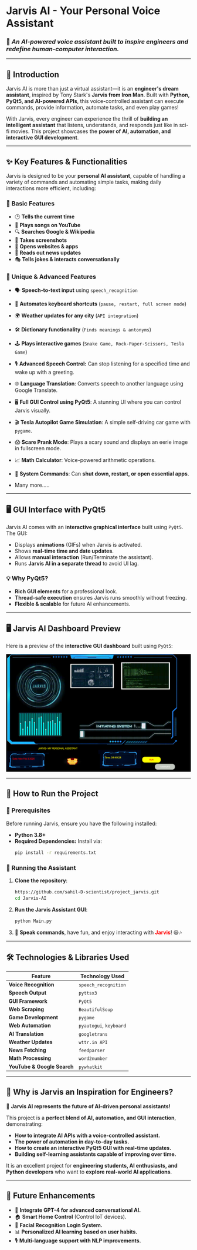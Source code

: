 # Jarvis AI - Your Personal Voice Assistant

### 🚀 *An AI-powered voice assistant built to inspire engineers and redefine human-computer interaction.*

---

## 📌 Introduction
Jarvis AI is more than just a virtual assistant—it is an **engineer's dream assistant**, inspired by Tony Stark's **Jarvis from Iron Man**. Built with **Python, PyQt5, and AI-powered APIs**, this voice-controlled assistant can execute commands, provide information, automate tasks, and even play games!

With Jarvis, every engineer can experience the thrill of **building an intelligent assistant** that listens, understands, and responds just like in sci-fi movies. This project showcases the **power of AI, automation, and interactive GUI development**.

---

## ✨ Key Features & Functionalities
Jarvis is designed to be your **personal AI assistant**, capable of handling a variety of commands and automating simple tasks, making daily interactions more efficient, including:

### 🔹 **Basic Features**
- 🕒 **Tells the current time**
- 🎵 **Plays songs on YouTube**
- 🔍 **Searches Google & Wikipedia**
- 📸 **Takes screenshots**
- 📌 **Opens websites & apps**
- 📰 **Reads out news updates**
- 🎭 **Tells jokes & interacts conversationally**

### 🔹 **Unique & Advanced Features**
- 🗣️ **Speech-to-text input** using `speech_recognition`
- 🔄 **Automates keyboard shortcuts** (`pause, restart, full screen mode`)
- 🌍 **Weather updates for any city** (`API integration`)
- 🛠️ **Dictionary functionality** (`Finds meanings & antonyms`)
- 🕹️ **Plays interactive games** (`Snake Game, Rock-Paper-Scissors, Tesla Game`)
- 🎙️ **Advanced Speech Control:** Can stop listening for a specified time and wake up with a greeting.
- 🌐 **Language Translation**: Converts speech to another language using Google Translate.
- 🖥️ **Full GUI Control using PyQt5**: A stunning UI where you can control Jarvis visually.
- 🎬 **Tesla Autopilot Game Simulation**: A simple self-driving car game with `pygame`.
- 😱 **Scare Prank Mode**: Plays a scary sound and displays an eerie image in fullscreen mode.
- 📈 **Math Calculator**: Voice-powered arithmetic operations.
- 🔄 **System Commands**: Can **shut down, restart, or open essential apps**.

  
- Many more.....

---

## 🖥️ GUI Interface with PyQt5
Jarvis AI comes with an **interactive graphical interface** built using `PyQt5`. The GUI:
- Displays **animations** (GIFs) when Jarvis is activated.
- Shows **real-time time and date updates**.
- Allows **manual interaction** (Run/Terminate the assistant).
- Runs **Jarvis AI in a separate thread** to avoid UI lag.

### 💡 Why PyQt5?
- **Rich GUI elements** for a professional look.
- **Thread-safe execution** ensures Jarvis runs smoothly without freezing.
- **Flexible & scalable** for future AI enhancements.

---
## 🖥️ Jarvis AI Dashboard Preview

Here is a preview of the **interactive GUI dashboard** built using `PyQt5`:

![Jarvis AI Dashboard](assets/dashboard.png)

---

## 🚀 How to Run the Project
### 📌 Prerequisites
Before running Jarvis, ensure you have the following installed:
- **Python 3.8+**
- **Required Dependencies:** Install via:
  ```sh
  pip install -r requirements.txt
  ```

### 📌 Running the Assistant
1. **Clone the repository**:
   ```sh
   https://github.com/sahil-D-scientist/project_jarvis.git
   cd Jarvis-AI
   ```

2. **Run the Jarvis Assistant GUI**:
   ```sh
   python Main.py
   ```

3. 🎤 **Speak commands**, have fun, and enjoy interacting with <span style="color:red;"><b>Jarvis</b></span>! 😃🎶



---

## 🛠️ Technologies & Libraries Used

| Feature                 | Technology Used          |
|-------------------------|-------------------------|
| **Voice Recognition**   | `speech_recognition`    |
| **Speech Output**       | `pyttsx3`               |
| **GUI Framework**       | `PyQt5`                 |
| **Web Scraping**        | `BeautifulSoup`         |
| **Game Development**    | `pygame`                |
| **Web Automation**      | `pyautogui`, `keyboard` |
| **AI Translation**      | `googletrans`           |
| **Weather Updates**     | `wttr.in API`           |
| **News Fetching**       | `feedparser`            |
| **Math Processing**     | `word2number`           |
| **YouTube & Google Search** | `pywhatkit`        |

---

## 🎯 Why is Jarvis an Inspiration for Engineers?
🚀 **Jarvis AI represents the future of AI-driven personal assistants!**

This project is a **perfect blend of AI, automation, and GUI interaction**, demonstrating:
- **How to integrate AI APIs with a voice-controlled assistant.**
- **The power of automation in day-to-day tasks.**
- **How to create an interactive PyQt5 GUI with real-time updates.**
- **Building self-learning assistants capable of improving over time.**

It is an excellent project for **engineering students, AI enthusiasts, and Python developers** who want to **explore real-world AI applications**.

---

## 📌 Future Enhancements

- 🤖 **Integrate GPT-4 for advanced conversational AI.**
- 🏠 **Smart Home Control** (Control IoT devices).
- 🔐 **Facial Recognition Login System.**
- 📊 **Personalized AI learning based on user habits.**
- 🎙️ **Multi-language support with NLP improvements.**

